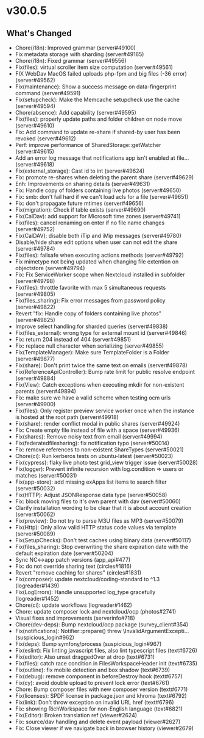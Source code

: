 # v30.0.5

## What's Changed

- Chore(i18n): Improved grammar (server#49100)
- Fix metadata storage with sharding (server#49165)
- Chore(i18n): Fixed grammar (server#49556)
- Fix(files): virtual scroller item size computation (server#49561)
- FIX WebDav MacOS failed uploads php-fpm and big files (-36 error) (server#49562)
- Fix(maintenance): Show a success message on data-fingerprint command (server#49591)
- Fix(setupcheck): Make the Memcache setupcheck use the cache (server#49594)
- Chore(absence): Add capability (server#49595)
- Fix(files): properly update paths and folder children on node move (server#49610)
- Fix: Add command to update re-share if shared-by user has been revoked (server#49612)
- Perf: improve performance of SharedStorage::getWatcher (server#49615)
- Add an error log message that notifications app isn't enabled at file… (server#49618)
- Fix(external_storage): Cast id to int (server#49624)
- Fix: promote re-shares when deleting the parent share (server#49629)
- Enh: Improvements on sharing details (server#49631)
- Fix: Handle copy of folders containing live photos (server#49650)
- Fix: smb: don't fail hard if we can't load acls for a file (server#49651)
- Fix: don't propagate future mtimes (server#49656)
- Fix(migration): Check if table exists (server#49690)
- Fix(CalDav): add support for Microsoft time zones (server#49741)
- Fix(files): cancel renaming on enter if no file name changes (server#49752)
- Fix(CalDAV): disable both iTip and iMip messages (server#49780)
- Disable/hide share edit options when user can not edit the share (server#49784)
- Fix(files): failsafe when executing actions methods (server#49792)
- Fix mimetype not being updated when changing file extention on objectstore (server#49794)
- Fix: Fix ServiceWorker scope when Nextcloud installed in subfolder (server#49798)
- Fix(files): throttle favorite with max 5 simultaneous requests (server#49805)
- Fix(files_sharing): Fix error messages from password policy (server#49822)
- Revert "fix: Handle copy of folders containing live photos" (server#49825)
- Improve select handling for sharded queries (server#49838)
- Fix(files_external): wrong type for external mount id (server#49846)
- Fix: return 204 instead of 404 (server#49851)
- Fix: replace null character when serializing (server#49855)
- Fix(TemplateManager): Make sure TemplateFolder is a Folder (server#49877)
- Fix(share): Don't print twice the same text on emails (server#49878)
- Fix(ReferenceApiController): Bump rate limit for public resolve endpoint (server#49884)
- Fix(View): Catch exceptions when executing mkdir for non-existent parents (server#49894)
- Fix: make sure we have a valid scheme when testing ocm urls (server#49900)
- Fix(files): Only register preview service worker once when the instance is hosted at the root path (server#49918)
- Fix(share): render conflict modal in public shares (server#49924)
- Fix: Create empty file instead of file with a space (server#49936)
- Fix(shares): Remove noisy text from email (server#49994)
- Fix(federatedfilesharing): fix notification typo (server#50014)
- Fix: remove references to non-existent ShareTypes (server#50021)
- Chore(ci): Run kerberos tests on ubuntu-latest (server#50023)
- Fix(cypress): flaky live photo test grid_view trigger issue (server#50028)
- Fix(logger): Prevent infinite recursion with log.condition => users or matches (server#50031)
- Fix(app-store): add missing exApps list items to search filter (server#50032)
- Fix(HTTP): Adjust JSONResponse data type (server#50058)
- Fix: block moving files to it's own parent with dav (server#50060)
- Clarify installation wording to be clear that it is about account creation (server#50062)
- Fix(preview): Do not try to parse M3U files as MP3 (server#50079)
- Fix(Http): Only allow valid HTTP status code values via template (server#50089)
- Fix(SetupChecks): Don't test caches using binary data (server#50117)
- Fix(files_sharing): Stop overwriting the share expiration date with the default expiration date (server#50204)
- Sync NC<->app patch versions (app_api#477)
- Fix: do not override sharing text (circles#1816)
- Revert "remove caching for shares" (circles#1831)
- Fix(composer): update nextcloud/coding-standard to ^1.3 (logreader#1439)
- Fix(LogErrors): Handle unsupported log_type gracefully (logreader#1452)
- Chore(ci): update workflows (logreader#1462)
- Chore: update composer lock and nextcloud/ocp (photos#2741)
- Visual fixes and improvements (serverinfo#718)
- Chore(dev-deps): Bump nextcloud/ocp package (survey_client#354)
- Fix(notifications): Notifier::prepare() threw \InvalidArgumentExcepti… (suspicious_login#962)
- Fix(deps): Bump symfony/process (suspicious_login#967)
- Fix(eslint): Fix linting javascript files, also lint typescript files (text#6726)
- Fix(editor): Also unset draggedOver at drop (text#6731)
- Fix(files): catch race condition in FilesWorkspaceHeader init (text#6735)
- Fix(outline): fix mobile detection and box shadow (text#6739)
- Fix(debug): remove component in beforeDestroy hook (text#6757)
- Fix(cy): avoid double upload to prevent lock error (text#6761)
- Chore: Bump composer files with new composer version (text#6771)
- Fix(licenses): SPDF license in package.json and khroma (text#6792)
- Fix(link): Don't throw exception on invalid URL href (text#6796)
- Fix: showing RichWorkspace for non-English language (text#6821)
- Fix(Editor): Broken translation ref (viewer#2624)
- Fix: source/dav handling and delete event payload (viewer#2627)
- Fix: Close viewer if we navigate back in browser history (viewer#2679)
